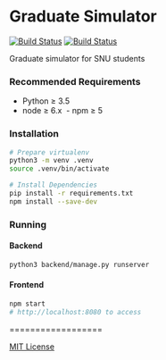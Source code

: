Graduate Simulator
==================

[![Build Status](https://travis-ci.org/dnsdhrj/graduate-adventure.svg)](https://travis-ci.org/dnsdhrj/graduate-adventure)
[![Build Status](https://ci.appveyor.com/api/projects/status/github/dnsdhrj/graduate-adventure?branch=master&svg=true)](https://ci.appveyor.com/project/dnsdhrj/graduate-adventure)

Graduate simulator for SNU students

### Recommended Requirements

  - Python ≥ 3.5
  - node ≥ 6.x
  - npm ≥ 5

### Installation

```bash
# Prepare virtualenv
python3 -m venv .venv
source .venv/bin/activate

# Install Dependencies
pip install -r requirements.txt
npm install --save-dev
```

### Running

#### Backend

```bash
python3 backend/manage.py runserver
```

#### Frontend

```bash
npm start
# http://localhost:8080 to access
```

==================

[MIT License](LICENSE)
